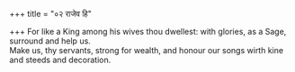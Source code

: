 +++
title = "०२ राजेव हि"

+++
For like a King among his wives thou dwellest: with glories, as a Sage, surround and help us.  
     Make us, thy servants, strong for wealth, and honour our songs wirth kine and steeds and decoration.